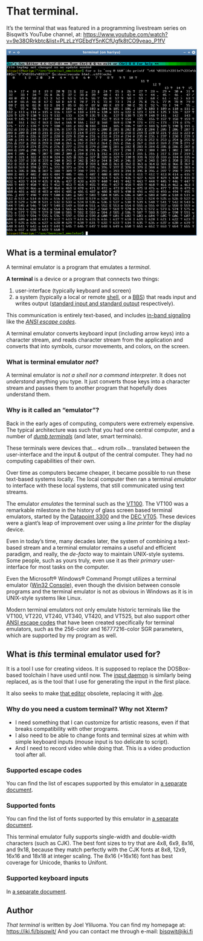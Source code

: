 # That terminal.

It’s the terminal that was featured in a programming livestream series
on Bisqwit’s YouTube channel, at:
https://www.youtube.com/watch?v=9e38ORrkbtc&list=PLzLzYGEbdY5nKCfUgfk8tCO9veao_P1fV

![Screenshot showcasing the character set support](doc/snap.png)

## What is a terminal emulator?

A terminal emulator is a program that emulates a *terminal*.

**A terminal** is a device or a program that connects two things:

1. user-interface (typically keyboard and screen)
1. a system (typically a local or remote [shell](https://en.wikipedia.org/wiki/Command-line_interface),
or a [BBS](https://en.wikipedia.org/wiki/Bulletin_board_system)) that reads input and writes output
([standard input and standard output](https://en.wikipedia.org/wiki/Standard_streams) respectively).

This communication is entirely text-based,
and includes
[in-band signaling](https://en.wikipedia.org/wiki/In-band_signaling)
like the *[ANSI escape codes](https://en.wikipedia.org/wiki/ANSI_escape_code)*.

A terminal emulator converts keyboard input (including arrow keys)
into a character stream, and reads character stream from the application
and converts that into symbols, cursor movements, and colors, on the screen.

### What is terminal emulator *not*?

A terminal emulator is *not a shell nor a command interpreter*.
It does not *understand* anything you type. It just converts those keys
into a character stream and passes them to another program that hopefully
does understand them.

### Why is it called an “emulator”?

Back in the early ages of computing, computers were extremely expensive.
The typical architecture was such that you had one central computer,
and a number of [*dumb terminals*](https://en.wikipedia.org/wiki/Computer_terminal)
(and later, smart terminals).

These terminals were devices
that… «drum roll»… translated between the user-interface
and the input & output of the central computer.
They had no computing capabilities of their own.

Over time as computers became cheaper, it became possible to run
these text-based systems locally. The local computer then ran
a terminal *emulator* to interface with these local systems,
that still communicated using text streams.

The emulator *emulates* the terminal such as the
[VT100](https://en.wikipedia.org/wiki/VT100).
The VT100 was a remarkable milestone in the
history of glass screen based terminal emulators,
started by the
[Datapoint 3300](https://en.wikipedia.org/wiki/Datapoint_3300)
and the
[DEC VT05](https://en.wikipedia.org/wiki/VT05).
These devices were a giant’s leap of improvement
over using a *line printer* for the display device.

Even in today’s time, many decades later, the system of combining
a text-based stream and a terminal emulator remains a useful and efficient
paradigm, and really, the *de-facto* way to maintain UNIX-style systems.
Some people, such as yours truly, even use it as their *primary* user-interface
for most tasks on the computer.

Even the Microsoft® Windows® Command Prompt utilizes a terminal emulator
([Win32 Console](https://en.wikipedia.org/wiki/Win32_console)),
even though the division between console programs and the terminal emulator
is not as obvious in Windows
as it is in UNIX-style systems like Linux.

Modern terminal emulators not only emulate historic terminals
like the VT100, VT220, VT240, VT340, VT420, and VT525,
but also support other [ANSI escape codes](https://en.wikipedia.org/wiki/ANSI_escape_code)
that have been created specifically for terminal emulators,
such as the 256-color and 16777216-color SGR parameters,
which are supported by my program as well.

## What is *this* terminal emulator used for?

It is a tool I use for creating videos.
It is supposed to replace the DOSBox-based toolchain I have used until now.
The [input daemon](https://bisqwit.iki.fi/source/inputter.html) is similarly being
replaced, as is the tool that I use for generating the input in the first
place.

It also seeks to make [that editor](https://github.com/bisqwit/that_editor)
obsolete, replacing it with [Joe](https://joe-editor.sourceforge.io).

### Why do you need a custom terminal? Why not Xterm?

* I need something that I can customize for artistic reasons, even if that breaks compatibility with other programs.
* I also need to be able to change fonts and terminal sizes at whim with simple keyboard inputs (mouse input is too delicate to script).
* And I need to record video while doing that. This is a video production tool after all.

### Supported escape codes

You can find the list of escapes supported by this emulator
in [a separate document](doc/escapes.md).

### Supported fonts

You can find the list of fonts supported by this emulator
in [a separate document](doc/fonts.md).

This terminal emulator fully supports single-width
and double-width characters (such as CJK).
The best font sizes to try that are 4x8, 6x9, 8x16, and 9x18,
because they match perfectly with the CJK fonts at 8x8, 12x9, 16x16 and 18x18
at integer scaling.
The 8x16 (+16x16) font has best coverage for Unicode, thanks to Unifont.

### Supported keyboard inputs

In [a separate document](doc/inputs.md).

## Author

*That terminal* is written by Joel Yliluoma.
You can find my homepage at: https://iki.fi/bisqwit/
And you can contact me through e-mail: bisqwit@iki.fi


